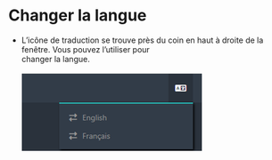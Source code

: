# Changer la langue



* L’icône de traduction se trouve près du
  &#x20;coin en haut à droite de la fenêtre. Vous pouvez l’utiliser pour
  \
  changer la langue.\
  \
  <img src="../../.gitbook/assets/image (1).png" alt="" data-size="original">
